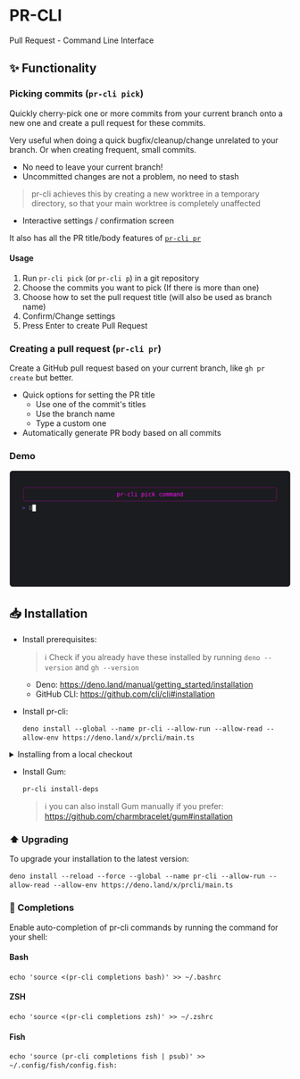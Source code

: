 # PR-CLI

Pull Request - Command Line Interface

## ✨ Functionality

### Picking commits (`pr-cli pick`)

Quickly cherry-pick one or more commits from your current branch onto a new one and create a pull
request for these commits.

Very useful when doing a quick bugfix/cleanup/change unrelated to your branch. Or when creating
frequent, small commits.

- No need to leave your current branch!
- Uncommitted changes are not a problem, no need to stash

> pr-cli achieves this by creating a new worktree in a temporary directory, so that your main
> worktree is completely unaffected

- Interactive settings / confirmation screen

It also has all the PR title/body features of [`pr-cli pr`](#creating-a-pull-request-pr-cli-pr)

#### Usage

1. Run `pr-cli pick` (or `pr-cli p`) in a git repository
2. Choose the commits you want to pick (If there is more than one)
3. Choose how to set the pull request title (will also be used as branch name)
4. Confirm/Change settings
5. Press Enter to create Pull Request

### Creating a pull request (`pr-cli pr`)

Create a GitHub pull request based on your current branch, like `gh pr create` but better.

- Quick options for setting the PR title
  - Use one of the commit's titles
  - Use the branch name
  - Type a custom one
- Automatically generate PR body based on all commits

### Demo

![pr-cli pick demo](./assets/pick.gif)

## 📥 Installation

- Install prerequisites:
  > ℹ️ Check if you already have these installed by running `deno --version` and `gh --version`
  - Deno: https://deno.land/manual/getting_started/installation
  - GitHub CLI: https://github.com/cli/cli#installation
- Install pr-cli:

  ```shell
  deno install --global --name pr-cli --allow-run --allow-read --allow-env https://deno.land/x/prcli/main.ts
  ```

<details>
	<summary>Installing from a local checkout</summary>

- Installing from a local checkout of this repository requires specifying `--config=deno.json` during installation. (see https://github.com/denoland/deno/issues/26212)


	```shell
	deno install --global --name pr-cli --allow-run --allow-read --allow-env --config=deno.json ./main.ts
	```

</details>

- Install Gum:

  ```shell
  pr-cli install-deps
  ```

  > ℹ️ you can also install Gum manually if you prefer:
  > https://github.com/charmbracelet/gum#installation

### ⬆️ Upgrading

To upgrade your installation to the latest version:

```shell
deno install --reload --force --global --name pr-cli --allow-run --allow-read --allow-env https://deno.land/x/prcli/main.ts
```

### 🔲 Completions

Enable auto-completion of pr-cli commands by running the command for your shell:

#### Bash

```shell
echo 'source <(pr-cli completions bash)' >> ~/.bashrc
```

#### ZSH

```shell
echo 'source <(pr-cli completions zsh)' >> ~/.zshrc
```

#### Fish

```shell
echo 'source (pr-cli completions fish | psub)' >> ~/.config/fish/config.fish:
```
